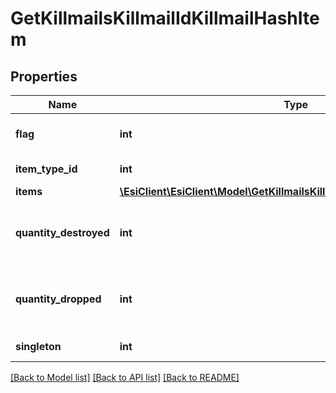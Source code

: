 # GetKillmailsKillmailIdKillmailHashItem

## Properties
Name | Type | Description | Notes
------------ | ------------- | ------------- | -------------
**flag** | **int** | Flag for the location of the item | 
**item_type_id** | **int** | item_type_id integer | 
**items** | [**\EsiClient\EsiClient\Model\GetKillmailsKillmailIdKillmailHashItemsItem[]**](GetKillmailsKillmailIdKillmailHashItemsItem.md) | items array | [optional] 
**quantity_destroyed** | **int** | How many of the item were destroyed if any | [optional] 
**quantity_dropped** | **int** | How many of the item were dropped if any | [optional] 
**singleton** | **int** | singleton integer | 

[[Back to Model list]](../README.md#documentation-for-models) [[Back to API list]](../README.md#documentation-for-api-endpoints) [[Back to README]](../README.md)


